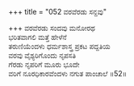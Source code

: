 +++
title = "052 ವರವೆರಡು ಸನ್ದವು"

+++
ವರವೆರಡು ಸಂದವು ಮನೋರಥ  
ಭರಿತವಾಗಲಿ ಮತ್ತೆ ಹೇಳೆನೆ  
ತರುಣಿಯೆಂದಳು ಧರ್ಮಶಾಸ್ತ್ರ ಪ್ರಕಟ ಪದ್ದತಿಯ   
ವರವು ವೈಶ್ಯರಿಗೊಂದು ನೃಪಸತಿ  
ಗೆರಡು ನೃಪರಿಗೆ ಮೂರು ಭೂದೇ  
ವರಿಗೆ ನೂರಧಿಕಾರವೆಂದಳು ನಗುತ ಪಾಂಚಾಲೆ     ॥52॥